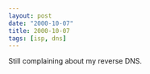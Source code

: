 ```yaml
---
layout: post
date: "2000-10-07"
title: 2000-10-07
tags: [isp, dns]
---
```

Still complaining about my reverse DNS.


